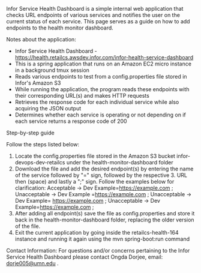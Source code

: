 Infor Service Health Dashboard is a simple internal web application that checks URL endpoints of various services and notifies the user on the current status of each service. This page serves as a guide on how to add endpoints to the health monitor dashboard. 

Notes about the application: 
* Infor Service Health Dashboard - https://health.retailcs.awsdev.infor.com/infor-health-service-dashboard
* This is a spring application that runs on an Amazon EC2 micro instance in a background tmux session
* Reads various endpoints to test from a config.properties file stored in Infor's Amazon S3
* While running the application, the program reads these endpoints with their corresponding URL(s) and makes HTTP requests
* Retrieves the response code for each individual service while also acquiring the JSON output 
* Determines whether each service is operating or not depending on if each service returns a response code of 200 

Step-by-step guide

Follow the steps listed below:
1. Locate the config.properties file stored in the Amazon S3 bucket infor-devops-dev-retailcs under the health-monitor-dashboard folder 
2. Download the file and add the desired endpoint(s) by entering the name of the service followed by "=" sign, followed by the respective 3. URL then (space) and lastly a ";" sign. Follow the examples below for clarification: 
    Acceptable -> Dev Example=https://example.com ;
    Unacceptable -> Dev Example =https://example.com ; 
    Unacceptable -> Dev Example= https://example.com ;
    Unacceptable -> Dev Example=https://example.com      ;
4. After adding all endpoint(s) save the file as config.properties and store it back in the health-monitor-dashboard folder, replacing the older version of the file.
5. Exit the current application by going inside the retailcs-health-164 instance and running it again using the mvn spring-boot:run command 
 
Contact Information:
For questions and/or concerns pertaining to the Infor Service Health Dashboard please contact Ongda Dorjee, email: dorje005@umn.edu . 
